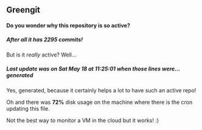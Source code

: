 ## Greengit

#### Do you wonder why this repository is so active?

##### After all it has 2295 commits!

But is it *really* active? Well...

##### Last update was on Sat May 18 at 11:25:01 when those lines were... generated

Yes, generated, because it certainly helps a lot to have such an active repo!

Oh and there was **72%** disk usage on the machine
where there is the cron updating this file.

Not the best way to monitor a VM in the cloud but it works! :)
